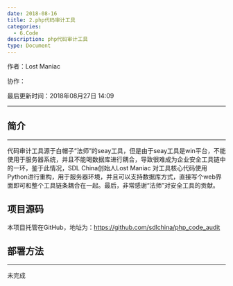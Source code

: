 ```yaml
---
date: 2018-08-16
title: 2.php代码审计工具
categories:
  - 6.Code
description: php代码审计工具
type: Document
---
```


作者：Lost Maniac

协作：

最后更新时间：2018年08月27日 14:09

-----

## 简介
---

代码审计工具源于白帽子“法师”的seay工具，但是由于seay工具是win平台，不能使用于服务器系统，并且不能喝数据库进行耦合，导致很难成为企业安全工具链中的一环，鉴于此情况，SDL China创始人Lost Maniac 对工具核心代码使用Python进行重构，用于服务器环境，并且可以支持数据库方式，直接写个web界面即可和整个工具链条耦合在一起。最后，非常感谢“法师”对安全工具的贡献。

## 项目源码

本项目托管在GitHub，地址为：https://github.com/sdlchina/php_code_audit

## 部署方法
---

未完成